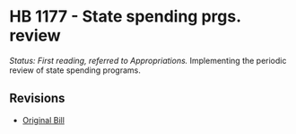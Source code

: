 # HB 1177 - State spending prgs. review
*Status: First reading, referred to Appropriations.*
Implementing the periodic review of state spending programs.

## Revisions
* [Original Bill](1/)